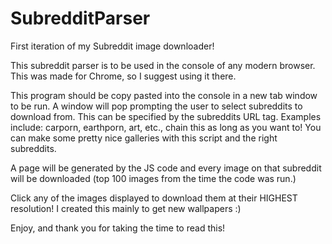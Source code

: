 # SubredditParser
First iteration of my Subreddit image downloader!

This subreddit parser is to be used in the console of any modern browser. This was made for Chrome, so I suggest using it there.

This program should be copy pasted into the console in a new tab window to be run. A window will pop prompting the user to select subreddits to download from. This can be specified by the subreddits URL tag. Examples include: carporn, earthporn, art, etc., chain this as long as you want to! You can make some pretty nice galleries with this script and the right subreddits. 

A page will be generated by the JS code and every image on that subreddit will be downloaded (top 100 images from the time the code was run.) 

Click any of the images displayed to download them at their HIGHEST resolution! I created this mainly to get new wallpapers :) 

Enjoy, and thank you for taking the time to read this!
